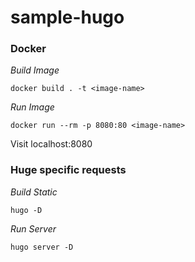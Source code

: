 # sample-hugo



### Docker

*Build Image*

```
docker build . -t <image-name>
```

*Run Image*

```
docker run --rm -p 8080:80 <image-name>
```

Visit localhost:8080



### Huge specific requests



*Build Static*

```
hugo -D
```

*Run Server*

```
hugo server -D
```

